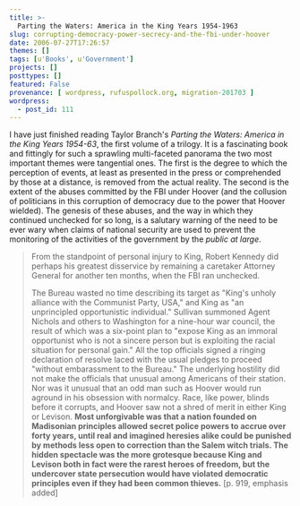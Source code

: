 ```yaml
---
title: >-
  Parting the Waters: America in the King Years 1954-1963
slug: corrupting-democracy-power-secrecy-and-the-fbi-under-hoover
date: 2006-07-27T17:26:57
themes: []
tags: [u'Books', u'Government']
projects: []
posttypes: []
featured: False
provenance: [ wordpress, rufuspollock.org, migration-201703 ]
wordpress:
  - post_id: 111
---
```


I have just finished reading Taylor Branch's *Parting the Waters: America in the King Years 1954-63*, the first volume of a trilogy. It is a fascinating book and fittingly for such a sprawling multi-faceted panorama the two most important themes were tangential ones. The first is the degree to which the perception of events, at least as presented in the press or comprehended by those at a distance, is removed from the actual reality. The second is the extent of the abuses committed by the FBI under Hoover (and the collusion of politicians in this corruption of democracy due to the power that Hoover wielded). The genesis of these abuses, and the way in which they continued unchecked for so long, is a salutary warning of the need to be ever wary when claims of national security are used to prevent the monitoring  of the activities of the government by the *public at large*.

> From the standpoint of personal injury to King, Robert Kennedy did perhaps his greatest disservice by remaining a caretaker Attorney General for another ten months, when the FBI ran unchecked.
>
> The Bureau wasted no time describing its target as "King's unholy alliance with the Communist Party, USA," and King as "an unprincipled opportunistic individual." Sullivan summoned Agent Nichols and others to Washington for a nine-hour war council, the result of which was a six-point plan to "expose King as an immoral opportunist who is not a sincere person but is exploiting the racial situation for personal gain." All the top officials signed a ringing declaration of resolve laced with the usual pledges to proceed "without embarassment to the Bureau." The underlying hostility did not make the officials that unusual among Americans of their station. Nor was it unusual that an odd man such as Hoover would run aground in his obsession with normalcy. Race, like power, blinds before it corrupts, and Hoover saw not a shred of merit in either King or Levison. **Most unforgivable was that a nation founded on Madisonian principles allowed secret police powers to accrue over forty years, until real and imagined heresies alike could be punished by methods less open to correction than the Salem witch trials.  The hidden spectacle was the more grotesque because King and Levison both in fact were the rarest heroes of freedom, but the undercover state persecution would have violated democratic principles even if they had been common thieves.** [p. 919, emphasis added]

